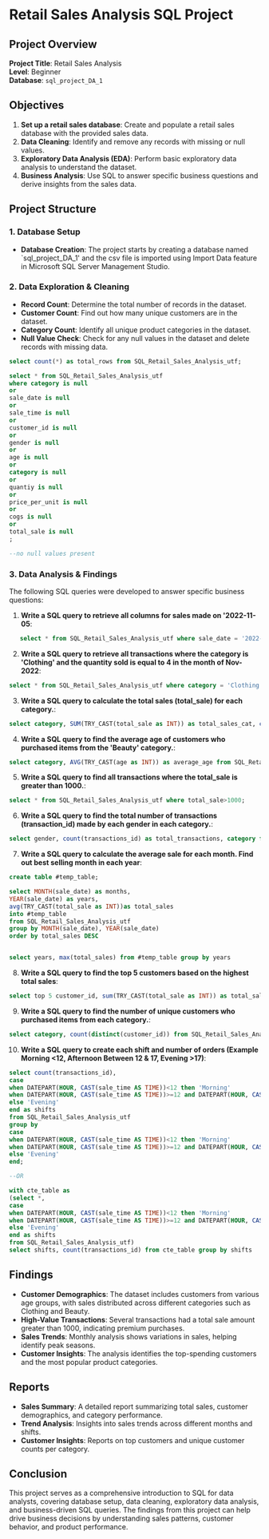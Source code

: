 # Retail Sales Analysis SQL Project

## Project Overview

**Project Title**: Retail Sales Analysis  
**Level**: Beginner  
**Database**: `sql_project_DA_1`


## Objectives

1. **Set up a retail sales database**: Create and populate a retail sales database with the provided sales data.
2. **Data Cleaning**: Identify and remove any records with missing or null values.
3. **Exploratory Data Analysis (EDA)**: Perform basic exploratory data analysis to understand the dataset.
4. **Business Analysis**: Use SQL to answer specific business questions and derive insights from the sales data.

## Project Structure

### 1. Database Setup

- **Database Creation**: The project starts by creating a database named `sql_project_DA_1' and the csv file is imported using Import Data feature in Microsoft SQL Server Management Studio. 

### 2. Data Exploration & Cleaning

- **Record Count**: Determine the total number of records in the dataset.
- **Customer Count**: Find out how many unique customers are in the dataset.
- **Category Count**: Identify all unique product categories in the dataset.
- **Null Value Check**: Check for any null values in the dataset and delete records with missing data.

```sql
select count(*) as total_rows from SQL_Retail_Sales_Analysis_utf;

select * from SQL_Retail_Sales_Analysis_utf 
where category is null
or
sale_date is null
or
sale_time is null
or
customer_id is null
or
gender is null
or
age is null
or
category is null
or
quantiy is null
or
price_per_unit is null
or
cogs is null
or
total_sale is null
;

--no null values present
```

### 3. Data Analysis & Findings

The following SQL queries were developed to answer specific business questions:

1. **Write a SQL query to retrieve all columns for sales made on '2022-11-05**:
```sql
   select * from SQL_Retail_Sales_Analysis_utf where sale_date = '2022-11-05';
```

2. **Write a SQL query to retrieve all transactions where the category is 'Clothing' and the quantity sold is equal to 4 in the month of Nov-2022**:
```sql
select * from SQL_Retail_Sales_Analysis_utf where category = 'Clothing' and sale_date like '2022-11-%' and quantiy=4;
```

3. **Write a SQL query to calculate the total sales (total_sale) for each category.**:
```sql
select category, SUM(TRY_CAST(total_sale as INT)) as total_sales_cat, count(*) as total_orders from SQL_Retail_Sales_Analysis_utf group by category;
```

4. **Write a SQL query to find the average age of customers who purchased items from the 'Beauty' category.**:
```sql
select category, AVG(TRY_CAST(age as INT)) as average_age from SQL_Retail_Sales_Analysis_utf where category = 'Beauty' group by category;
```

5. **Write a SQL query to find all transactions where the total_sale is greater than 1000.**:
```sql
select * from SQL_Retail_Sales_Analysis_utf where total_sale>1000;
```

6. **Write a SQL query to find the total number of transactions (transaction_id) made by each gender in each category.**:
```sql
select gender, count(transactions_id) as total_transactions, category from SQL_Retail_Sales_Analysis_utf group by gender, category;
```

7. **Write a SQL query to calculate the average sale for each month. Find out best selling month in each year**:
```sql
create table #temp_table; 

select MONTH(sale_date) as months,
YEAR(sale_date) as years, 
avg(TRY_CAST(total_sale as INT))as total_sales
into #temp_table
from SQL_Retail_Sales_Analysis_utf 
group by MONTH(sale_date), YEAR(sale_date)
order by total_sales DESC


select years, max(total_sales) from #temp_table group by years
```

8. **Write a SQL query to find the top 5 customers based on the highest total sales**:
```sql
select top 5 customer_id, sum(TRY_CAST(total_sale as INT)) as total_saless from SQL_Retail_Sales_Analysis_utf group by customer_id order by total_saless DESC;
```

9. **Write a SQL query to find the number of unique customers who purchased items from each category.**:
```sql
select category, count(distinct(customer_id)) from SQL_Retail_Sales_Analysis_utf group by category;
```

10. **Write a SQL query to create each shift and number of orders (Example Morning <12, Afternoon Between 12 & 17, Evening >17)**:
```sql
select count(transactions_id),
case
when DATEPART(HOUR, CAST(sale_time AS TIME))<12 then 'Morning'
when DATEPART(HOUR, CAST(sale_time AS TIME))>=12 and DATEPART(HOUR, CAST(sale_time AS TIME))<=17  then 'Afternoon'
else 'Evening'
end as shifts
from SQL_Retail_Sales_Analysis_utf
group by 
case
when DATEPART(HOUR, CAST(sale_time AS TIME))<12 then 'Morning'
when DATEPART(HOUR, CAST(sale_time AS TIME))>=12 and DATEPART(HOUR, CAST(sale_time AS TIME))<=17  then 'Afternoon'
else 'Evening'
end;

--OR

with cte_table as 
(select *, 
case
when DATEPART(HOUR, CAST(sale_time AS TIME))<12 then 'Morning'
when DATEPART(HOUR, CAST(sale_time AS TIME))>=12 and DATEPART(HOUR, CAST(sale_time AS TIME))<=17  then 'Afternoon'
else 'Evening'
end as shifts
from SQL_Retail_Sales_Analysis_utf)
select shifts, count(transactions_id) from cte_table group by shifts

```

## Findings

- **Customer Demographics**: The dataset includes customers from various age groups, with sales distributed across different categories such as Clothing and Beauty.
- **High-Value Transactions**: Several transactions had a total sale amount greater than 1000, indicating premium purchases.
- **Sales Trends**: Monthly analysis shows variations in sales, helping identify peak seasons.
- **Customer Insights**: The analysis identifies the top-spending customers and the most popular product categories.

## Reports

- **Sales Summary**: A detailed report summarizing total sales, customer demographics, and category performance.
- **Trend Analysis**: Insights into sales trends across different months and shifts.
- **Customer Insights**: Reports on top customers and unique customer counts per category.

## Conclusion

This project serves as a comprehensive introduction to SQL for data analysts, covering database setup, data cleaning, exploratory data analysis, and business-driven SQL queries. The findings from this project can help drive business decisions by understanding sales patterns, customer behavior, and product performance.
